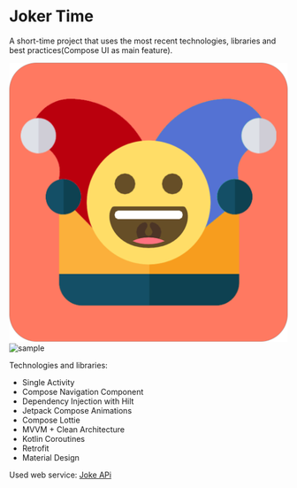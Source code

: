 # Joker Time

A short-time project that uses the most recent technologies, libraries and best practices(Compose UI as main feature).

![icon](app/src/main/res/mipmap-mdpi/ic_launcher.png)
![sample](gif.gif)

Technologies and libraries:
- Single Activity
- Compose Navigation Component
- Dependency Injection with Hilt
- Jetpack Compose Animations
- Compose Lottie
- MVVM + Clean Architecture
- Kotlin Coroutines
- Retrofit
- Material Design

Used web service: [Joke APi](https://sv443.net/jokeapi/v2)
